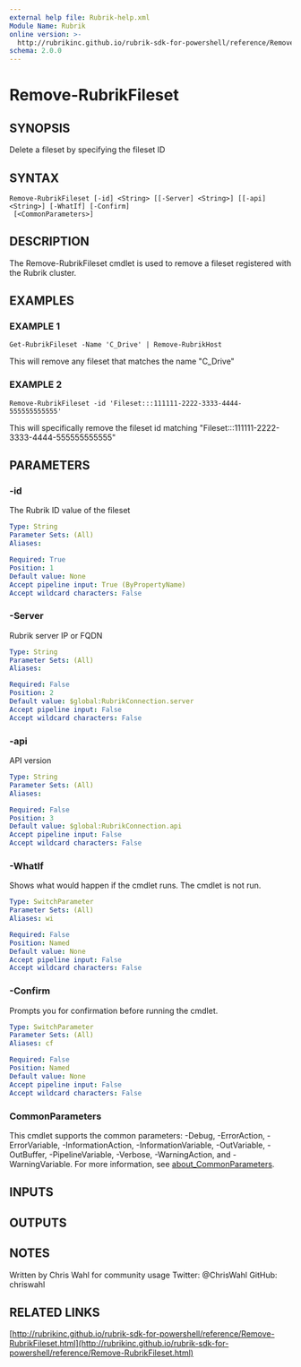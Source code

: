 ```yaml
---
external help file: Rubrik-help.xml
Module Name: Rubrik
online version: >-
  http://rubrikinc.github.io/rubrik-sdk-for-powershell/reference/Remove-RubrikFileset.html
schema: 2.0.0
---
```


# Remove-RubrikFileset

## SYNOPSIS

Delete a fileset by specifying the fileset ID

## SYNTAX

```text
Remove-RubrikFileset [-id] <String> [[-Server] <String>] [[-api] <String>] [-WhatIf] [-Confirm]
 [<CommonParameters>]
```

## DESCRIPTION

The Remove-RubrikFileset cmdlet is used to remove a fileset registered with the Rubrik cluster.

## EXAMPLES

### EXAMPLE 1

```text
Get-RubrikFileset -Name 'C_Drive' | Remove-RubrikHost
```

This will remove any fileset that matches the name "C\_Drive"

### EXAMPLE 2

```text
Remove-RubrikFileset -id 'Fileset:::111111-2222-3333-4444-555555555555'
```

This will specifically remove the fileset id matching "Fileset:::111111-2222-3333-4444-555555555555"

## PARAMETERS

### -id

The Rubrik ID value of the fileset

```yaml
Type: String
Parameter Sets: (All)
Aliases:

Required: True
Position: 1
Default value: None
Accept pipeline input: True (ByPropertyName)
Accept wildcard characters: False
```

### -Server

Rubrik server IP or FQDN

```yaml
Type: String
Parameter Sets: (All)
Aliases:

Required: False
Position: 2
Default value: $global:RubrikConnection.server
Accept pipeline input: False
Accept wildcard characters: False
```

### -api

API version

```yaml
Type: String
Parameter Sets: (All)
Aliases:

Required: False
Position: 3
Default value: $global:RubrikConnection.api
Accept pipeline input: False
Accept wildcard characters: False
```

### -WhatIf

Shows what would happen if the cmdlet runs. The cmdlet is not run.

```yaml
Type: SwitchParameter
Parameter Sets: (All)
Aliases: wi

Required: False
Position: Named
Default value: None
Accept pipeline input: False
Accept wildcard characters: False
```

### -Confirm

Prompts you for confirmation before running the cmdlet.

```yaml
Type: SwitchParameter
Parameter Sets: (All)
Aliases: cf

Required: False
Position: Named
Default value: None
Accept pipeline input: False
Accept wildcard characters: False
```

### CommonParameters

This cmdlet supports the common parameters: -Debug, -ErrorAction, -ErrorVariable, -InformationAction, -InformationVariable, -OutVariable, -OutBuffer, -PipelineVariable, -Verbose, -WarningAction, and -WarningVariable. For more information, see [about\_CommonParameters](http://go.microsoft.com/fwlink/?LinkID=113216).

## INPUTS

## OUTPUTS

## NOTES

Written by Chris Wahl for community usage Twitter: @ChrisWahl GitHub: chriswahl

## RELATED LINKS

[http://rubrikinc.github.io/rubrik-sdk-for-powershell/reference/Remove-RubrikFileset.html](http://rubrikinc.github.io/rubrik-sdk-for-powershell/reference/Remove-RubrikFileset.html)

